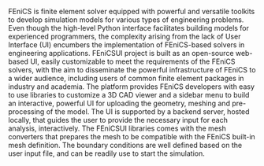 FEniCS is finite element solver equipped with powerful and versatile toolkits to develop simulation models for various types of engineering problems. Even though the high-level Python interface facilitates building models for experienced programmers, the complexity arising from the lack of User Interface (UI) encumbers the implementation of FEniCS-based solvers in engineering applications. FEniCSUI project is built as an open-source web-based UI, easily customizable to meet the requirements of the FEniCS solvers, with the aim to disseminate the powerful infrastructure of FEniCS to a wider audience, including users of common finite element packages in industry and academia. The platform provides FEniCS developers with easy to use libraries to  customize a 3D CAD viewer and a sidebar menu to build an interactive, powerful UI for uploading the geometry, meshing and pre-processing of the model. The UI is supported by a backend server, hosted locally, that guides the user to provide the necessary input for each analysis, interactively. The FEniCSUI libraries comes with the mesh converters that prepares the mesh to be compatible with the FEniCS built-in mesh definition. The boundary conditions are well defined based on the user input file, and can be readily use to start the simulation.
